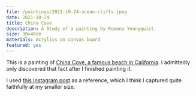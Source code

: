 ```yaml
---
file: /paintings/2021-10-24-ocean-cliffs.jpeg
date: 2021-10-24
title: China Cove
description: A Study of a painting by Romona Youngquist.
size: 30×40cm
materials: Acrylics on canvas board
featured: yes
---
```


This is a painting of [China Cove, a famous beach in California](https://de.wikipedia.org/wiki/Point_Lobos_State_Natural_Reserve). I admittedly only discovered that fact after I finished painting it.

I used [this Instagram post](https://www.instagram.com/p/CUNlxhMp-cv/) as a reference, which I think I captured quite faithfully at my smaller size.